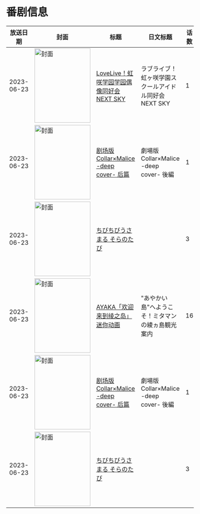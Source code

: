 # 番剧信息

|放送日期|封面|标题|日文标题|话数|评分|评分人数|
|---|---|---|---|---|---|---|
|2023-06-23|<img src="https://lain.bgm.tv/pic/cover/c/bb/ed/408883_mguw7.jpg" alt="封面" style="width:150px;height:200px;object-fit:cover;">|[LoveLive！虹咲学园学园偶像同好会 NEXT SKY](https://bangumi.tv/subject/408883)|ラブライブ！虹ヶ咲学園スクールアイドル同好会 NEXT SKY|1|6.9|1031人评分|
|2023-06-23|<img src="https://lain.bgm.tv/pic/cover/c/a1/6f/411244_eOEwH.jpg" alt="封面" style="width:150px;height:200px;object-fit:cover;">|[剧场版 Collar×Malice -deep cover- 后篇](https://bangumi.tv/subject/411244)|劇場版 Collar×Malice -deep cover- 後編|1|5.2|31人评分|
|2023-06-23|<img src="https://lain.bgm.tv/pic/cover/c/43/e4/461143_r9LS0.jpg" alt="封面" style="width:150px;height:200px;object-fit:cover;">|[ちびちびうさまる そらのたび](https://bangumi.tv/subject/461143)||3|暂无评分|少于10人评分|
|2023-06-23|<img src="https://lain.bgm.tv/pic/cover/c/aa/12/444748_sP217.jpg" alt="封面" style="width:150px;height:200px;object-fit:cover;">|[AYAKA「欢迎来到绫之岛」迷你动画](https://bangumi.tv/subject/444748)|"あやかい島"へようこそ！ミタマンの綾ヵ島観光案内|16|暂无评分|少于10人评分|
|2023-06-23|<img src="https://lain.bgm.tv/pic/cover/c/a1/6f/411244_eOEwH.jpg" alt="封面" style="width:150px;height:200px;object-fit:cover;">|[剧场版 Collar×Malice -deep cover- 后篇](https://bangumi.tv/subject/411244)|劇場版 Collar×Malice -deep cover- 後編|1|5.2|31人评分|
|2023-06-23|<img src="https://lain.bgm.tv/pic/cover/c/43/e4/461143_r9LS0.jpg" alt="封面" style="width:150px;height:200px;object-fit:cover;">|[ちびちびうさまる そらのたび](https://bangumi.tv/subject/461143)||3|暂无评分|少于10人评分|
